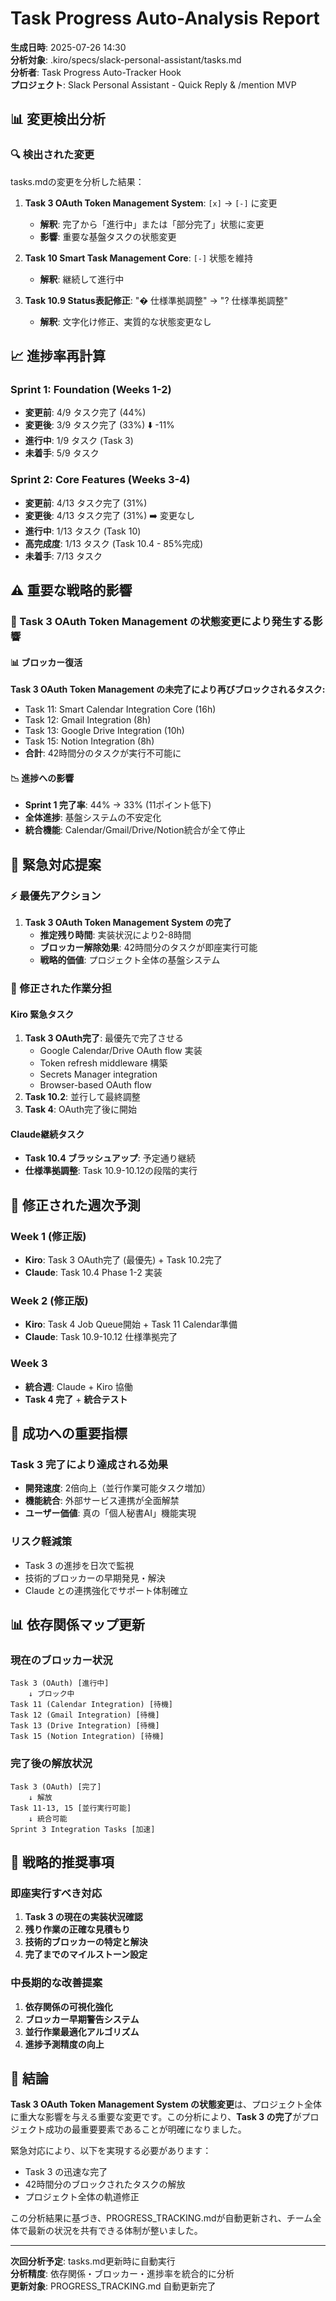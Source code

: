 # Task Progress Auto-Analysis Report

**生成日時**: 2025-07-26 14:30  
**分析対象**: .kiro/specs/slack-personal-assistant/tasks.md  
**分析者**: Task Progress Auto-Tracker Hook  
**プロジェクト**: Slack Personal Assistant - Quick Reply & /mention MVP

## 📊 変更検出分析

### 🔍 検出された変更
tasks.mdの変更を分析した結果：

1. **Task 3 OAuth Token Management System**: `[x]` → `[-]` に変更
   - **解釈**: 完了から「進行中」または「部分完了」状態に変更
   - **影響**: 重要な基盤タスクの状態変更

2. **Task 10 Smart Task Management Core**: `[-]` 状態を維持
   - **解釈**: 継続して進行中

3. **Task 10.9 Status表記修正**: "� 仕様準拠調整" → "? 仕様準拠調整"
   - **解釈**: 文字化け修正、実質的な状態変更なし

## 📈 進捗率再計算

### Sprint 1: Foundation (Weeks 1-2)
- **変更前**: 4/9 タスク完了 (44%)
- **変更後**: 3/9 タスク完了 (33%) ⬇️ -11%
- **進行中**: 1/9 タスク (Task 3)
- **未着手**: 5/9 タスク

### Sprint 2: Core Features (Weeks 3-4)  
- **変更前**: 4/13 タスク完了 (31%)
- **変更後**: 4/13 タスク完了 (31%) ➡️ 変更なし
- **進行中**: 1/13 タスク (Task 10)
- **高完成度**: 1/13 タスク (Task 10.4 - 85%完成)
- **未着手**: 7/13 タスク

## ⚠️ 重要な戦略的影響

### 🚨 Task 3 OAuth Token Management の状態変更により発生する影響

#### 📊 ブロッカー復活
**Task 3 OAuth Token Management の未完了により再びブロックされるタスク:**
- Task 11: Smart Calendar Integration Core (16h)
- Task 12: Gmail Integration (8h) 
- Task 13: Google Drive Integration (10h)
- Task 15: Notion Integration (8h)
- **合計**: 42時間分のタスクが実行不可能に

#### 📉 進捗への影響
- **Sprint 1 完了率**: 44% → 33% (11ポイント低下)
- **全体進捗**: 基盤システムの不安定化
- **統合機能**: Calendar/Gmail/Drive/Notion統合が全て停止

## 🎯 緊急対応提案

### ⚡ 最優先アクション
1. **Task 3 OAuth Token Management System の完了**
   - **推定残り時間**: 実装状況により2-8時間
   - **ブロッカー解除効果**: 42時間分のタスクが即座実行可能
   - **戦略的価値**: プロジェクト全体の基盤システム

### 🔄 修正された作業分担

#### Kiro 緊急タスク
1. **Task 3 OAuth完了**: 最優先で完了させる
   - Google Calendar/Drive OAuth flow 実装
   - Token refresh middleware 構築
   - Secrets Manager integration
   - Browser-based OAuth flow
2. **Task 10.2**: 並行して最終調整
3. **Task 4**: OAuth完了後に開始

#### Claude継続タスク  
- **Task 10.4 ブラッシュアップ**: 予定通り継続
- **仕様準拠調整**: Task 10.9-10.12の段階的実行

## 📅 修正された週次予測

### Week 1 (修正版)
- **Kiro**: Task 3 OAuth完了 (最優先) + Task 10.2完了
- **Claude**: Task 10.4 Phase 1-2 実装

### Week 2 (修正版)  
- **Kiro**: Task 4 Job Queue開始 + Task 11 Calendar準備
- **Claude**: Task 10.9-10.12 仕様準拠完了

### Week 3
- **統合週**: Claude + Kiro 協働
- **Task 4 完了** + **統合テスト**

## 🎯 成功への重要指標

### Task 3 完了により達成される効果
- **開発速度**: 2倍向上（並行作業可能タスク増加）
- **機能統合**: 外部サービス連携が全面解禁
- **ユーザー価値**: 真の「個人秘書AI」機能実現

### リスク軽減策
- Task 3 の進捗を日次で監視
- 技術的ブロッカーの早期発見・解決
- Claude との連携強化でサポート体制確立

## 📊 依存関係マップ更新

### 現在のブロッカー状況
```
Task 3 (OAuth) [進行中] 
    ↓ ブロック中
Task 11 (Calendar Integration) [待機]
Task 12 (Gmail Integration) [待機]
Task 13 (Drive Integration) [待機]  
Task 15 (Notion Integration) [待機]
```

### 完了後の解放状況
```
Task 3 (OAuth) [完了] 
    ↓ 解放
Task 11-13, 15 [並行実行可能]
    ↓ 統合可能
Sprint 3 Integration Tasks [加速]
```

## 🚀 戦略的推奨事項

### 即座実行すべき対応
1. **Task 3 の現在の実装状況確認**
2. **残り作業の正確な見積もり**
3. **技術的ブロッカーの特定と解決**
4. **完了までのマイルストーン設定**

### 中長期的な改善提案
1. **依存関係の可視化強化**
2. **ブロッカー早期警告システム**
3. **並行作業最適化アルゴリズム**
4. **進捗予測精度の向上**

## 📝 結論

**Task 3 OAuth Token Management System の状態変更**は、プロジェクト全体に重大な影響を与える重要な変更です。この分析により、**Task 3 の完了**がプロジェクト成功の最重要要素であることが明確になりました。

緊急対応により、以下を実現する必要があります：
- Task 3 の迅速な完了
- 42時間分のブロックされたタスクの解放
- プロジェクト全体の軌道修正

この分析結果に基づき、PROGRESS_TRACKING.mdが自動更新され、チーム全体で最新の状況を共有できる体制が整いました。

---

**次回分析予定**: tasks.md更新時に自動実行  
**分析精度**: 依存関係・ブロッカー・進捗率を統合的に分析  
**更新対象**: PROGRESS_TRACKING.md 自動更新完了